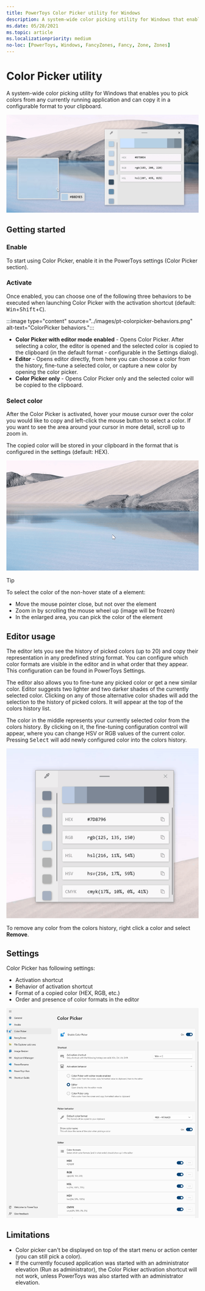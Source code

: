 ```yaml
---
title: PowerToys Color Picker utility for Windows
description: A system-wide color picking utility for Windows that enables you to pick colors from the screen and automatically copies the default value to your clipboard.
ms.date: 05/28/2021
ms.topic: article
ms.localizationpriority: medium
no-loc: [PowerToys, Windows, FancyZones, Fancy, Zone, Zones]
---
```


# Color Picker utility

A system-wide color picking utility for Windows that enables you to pick colors from any currently running application and can copy it in a configurable format to your clipboard.

![ColorPicker](../images/pt-colorpicker-hex-editor.png)

## Getting started

### Enable

To start using Color Picker, enable it in the PowerToys settings (Color Picker section).

### Activate

Once enabled, you can choose one of the following three behaviors to be executed when launching Color Picker with the activation shortcut (default: <kbd>Win</kbd>+<kbd>Shift</kbd>+<kbd>C</kbd>).

:::image type="content" source="../images/pt-colorpicker-behaviors.png" alt-text="ColorPicker behaviors.":::

- **Color Picker with editor mode enabled** - Opens Color Picker. After selecting a color, the editor is opened and the selected color is copied to the clipboard (in the default format - configurable in the Settings dialog).
- **Editor** - Opens editor directly, from here you can choose a color from the history, fine-tune a selected color, or capture a new color by opening the color picker.
- **Color Picker only** - Opens Color Picker only and the selected color will be copied to the clipboard.

### Select color

After the Color Picker is activated, hover your mouse cursor over the color you would like to copy and left-click the mouse button to select a color. If you want to see the area around your cursor in more detail, scroll up to zoom in.

The copied color will be stored in your clipboard in the format that is configured in the settings (default: HEX).

![Selecting a Color](../images/pt-colorpicker.gif)

> [!TIP]
> To select the color of the non-hover state of a element:
> - Move the mouse pointer close, but not over the element
> - Zoom in by scrolling the mouse wheel up (image will be frozen)
> - In the enlarged area, you can pick the color of the element

## Editor usage

The editor lets you see the history of picked colors (up to 20) and copy their representation in any predefined string format. You can configure which color formats are visible in the editor and in what order that they appear. This configuration can be found in PowerToys Settings.

The editor also allows you to fine-tune any picked color or get a new similar color. Editor suggests two lighter and two darker shades of the currently selected color. Clicking on any of those alternative color shades will add the selection to the history of picked colors. It will appear at the top of the colors history list.

The color in the middle represents your currently selected color from the colors history. By clicking on it, the fine-tuning configuration control will appear, where you can change HSV or RGB values of the current color. Pressing <kbd>Select</kbd> will add newly configured color into the colors history.

![ColorPicker Editor](../images/pt-colorpicker-editor.gif)

To remove any color from the colors history, right click a color and select **Remove**.

## Settings

Color Picker has following settings:

- Activation shortcut
- Behavior of activation shortcut
- Format of a copied color (HEX, RGB, etc.)
- Order and presence of color formats in the editor

![ColorPicker Settings screenshot](../images/pt-colorpicker-settings.png)

## Limitations

- Color picker can't be displayed on top of the start menu or action center (you can still pick a color).
- If the currently focused application was started with an administrator elevation (Run as administrator), the Color Picker activation shortcut will not work, unless PowerToys was also started with an administrator elevation.
